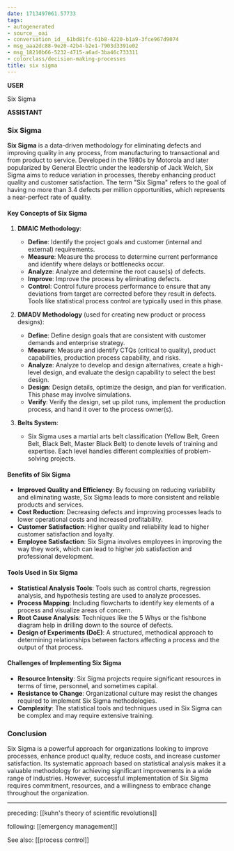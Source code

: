 ```yaml
---
date: 1713497061.57733
tags:
- autogenerated
- source__oai
- conversation_id__61bd81fc-61b8-4220-b1a9-3fce967d9074
- msg_aaa2dc88-9e20-42b4-b2e1-7903d3391e02
- msg_18210b66-5232-4715-a6ad-3ba46c733311
- colorclass/decision-making-processes
title: six sigma
---
```


**USER**

Six Sigma


**ASSISTANT**

### Six Sigma

**Six Sigma** is a data-driven methodology for eliminating defects and improving quality in any process, from manufacturing to transactional and from product to service. Developed in the 1980s by Motorola and later popularized by General Electric under the leadership of Jack Welch, Six Sigma aims to reduce variation in processes, thereby enhancing product quality and customer satisfaction. The term "Six Sigma" refers to the goal of having no more than 3.4 defects per million opportunities, which represents a near-perfect rate of quality.

#### Key Concepts of Six Sigma

1. **DMAIC Methodology**:
   - **Define**: Identify the project goals and customer (internal and external) requirements.
   - **Measure**: Measure the process to determine current performance and identify where delays or bottlenecks occur.
   - **Analyze**: Analyze and determine the root cause(s) of defects.
   - **Improve**: Improve the process by eliminating defects.
   - **Control**: Control future process performance to ensure that any deviations from target are corrected before they result in defects. Tools like statistical process control are typically used in this phase.

2. **DMADV Methodology** (used for creating new product or process designs):
   - **Define**: Define design goals that are consistent with customer demands and enterprise strategy.
   - **Measure**: Measure and identify CTQs (critical to quality), product capabilities, production process capability, and risks.
   - **Analyze**: Analyze to develop and design alternatives, create a high-level design, and evaluate the design capability to select the best design.
   - **Design**: Design details, optimize the design, and plan for verification. This phase may involve simulations.
   - **Verify**: Verify the design, set up pilot runs, implement the production process, and hand it over to the process owner(s).

3. **Belts System**:
   - Six Sigma uses a martial arts belt classification (Yellow Belt, Green Belt, Black Belt, Master Black Belt) to denote levels of training and expertise. Each level handles different complexities of problem-solving projects.

#### Benefits of Six Sigma

- **Improved Quality and Efficiency**: By focusing on reducing variability and eliminating waste, Six Sigma leads to more consistent and reliable products and services.
- **Cost Reduction**: Decreasing defects and improving processes leads to lower operational costs and increased profitability.
- **Customer Satisfaction**: Higher quality and reliability lead to higher customer satisfaction and loyalty.
- **Employee Satisfaction**: Six Sigma involves employees in improving the way they work, which can lead to higher job satisfaction and professional development.

#### Tools Used in Six Sigma

- **Statistical Analysis Tools**: Tools such as control charts, regression analysis, and hypothesis testing are used to analyze processes.
- **Process Mapping**: Including flowcharts to identify key elements of a process and visualize areas of concern.
- **Root Cause Analysis**: Techniques like the 5 Whys or the fishbone diagram help in drilling down to the source of defects.
- **Design of Experiments (DoE)**: A structured, methodical approach to determining relationships between factors affecting a process and the output of that process.

#### Challenges of Implementing Six Sigma

- **Resource Intensity**: Six Sigma projects require significant resources in terms of time, personnel, and sometimes capital.
- **Resistance to Change**: Organizational culture may resist the changes required to implement Six Sigma methodologies.
- **Complexity**: The statistical tools and techniques used in Six Sigma can be complex and may require extensive training.

### Conclusion

Six Sigma is a powerful approach for organizations looking to improve processes, enhance product quality, reduce costs, and increase customer satisfaction. Its systematic approach based on statistical analysis makes it a valuable methodology for achieving significant improvements in a wide range of industries. However, successful implementation of Six Sigma requires commitment, resources, and a willingness to embrace change throughout the organization.


---

preceding: [[kuhn's theory of scientific revolutions]]  


following: [[emergency management]]

See also: [[process control]]